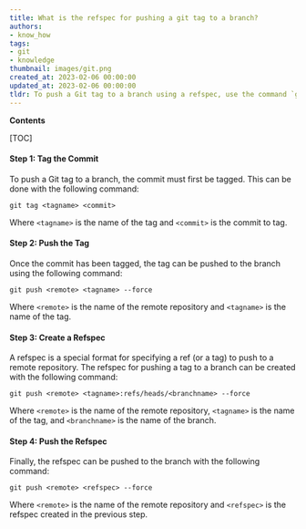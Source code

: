 ```yaml
---
title: What is the refspec for pushing a git tag to a branch?
authors:
- know_how
tags:
- git
- knowledge
thumbnail: images/git.png
created_at: 2023-02-06 00:00:00
updated_at: 2023-02-06 00:00:00
tldr: To push a Git tag to a branch using a refspec, use the command `git push <remote> <tagname><branchname>`.
---
```


**Contents**

[TOC]

#### Step 1: Tag the Commit

To push a Git tag to a branch, the commit must first be tagged. This can be done with the following command:

```
git tag <tagname> <commit>
```

Where `<tagname>` is the name of the tag and `<commit>` is the commit to tag.

#### Step 2: Push the Tag

Once the commit has been tagged, the tag can be pushed to the branch using the following command:

```
git push <remote> <tagname> --force
```

Where `<remote>` is the name of the remote repository and `<tagname>` is the name of the tag.

#### Step 3: Create a Refspec

A refspec is a special format for specifying a ref (or a tag) to push to a remote repository. The refspec for pushing a tag to a branch can be created with the following command:

```
git push <remote> <tagname>:refs/heads/<branchname> --force
```

Where `<remote>` is the name of the remote repository, `<tagname>` is the name of the tag, and `<branchname>` is the name of the branch.

#### Step 4: Push the Refspec

Finally, the refspec can be pushed to the branch with the following command:

```
git push <remote> <refspec> --force
```

Where `<remote>` is the name of the remote repository and `<refspec>` is the refspec created in the previous step.
